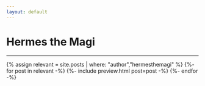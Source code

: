 ```yaml
---
layout: default
---
```


# Hermes the Magi
---

{% assign relevant = site.posts | where: "author","hermesthemagi" %}
{%- for post in relevant -%}
    {%- include preview.html post=post -%}
{%- endfor -%}